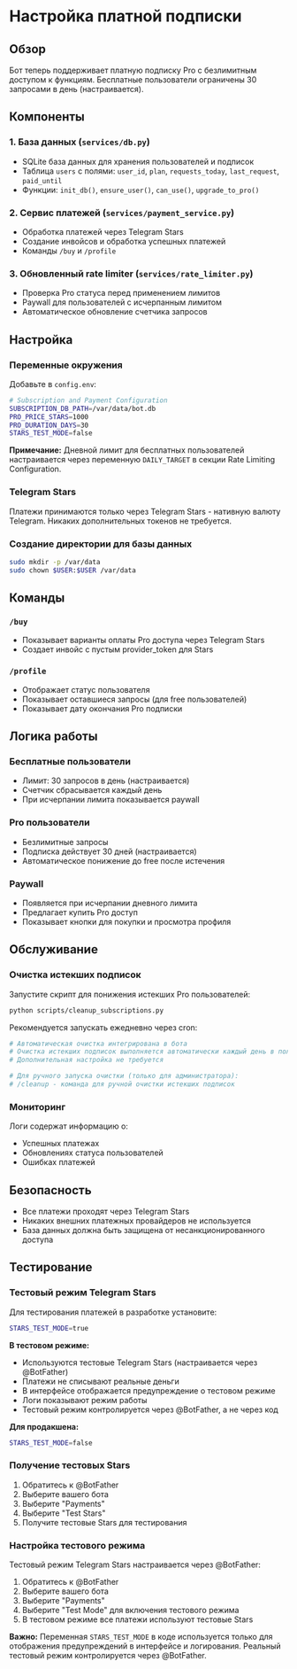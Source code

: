 # Настройка платной подписки

## Обзор

Бот теперь поддерживает платную подписку Pro с безлимитным доступом к функциям. Бесплатные пользователи ограничены 30 запросами в день (настраивается).

## Компоненты

### 1. База данных (`services/db.py`)
- SQLite база данных для хранения пользователей и подписок
- Таблица `users` с полями: `user_id`, `plan`, `requests_today`, `last_request`, `paid_until`
- Функции: `init_db()`, `ensure_user()`, `can_use()`, `upgrade_to_pro()`

### 2. Сервис платежей (`services/payment_service.py`)
- Обработка платежей через Telegram Stars
- Создание инвойсов и обработка успешных платежей
- Команды `/buy` и `/profile`

### 3. Обновленный rate limiter (`services/rate_limiter.py`)
- Проверка Pro статуса перед применением лимитов
- Paywall для пользователей с исчерпанным лимитом
- Автоматическое обновление счетчика запросов

## Настройка

### Переменные окружения

Добавьте в `config.env`:

```bash
# Subscription and Payment Configuration
SUBSCRIPTION_DB_PATH=/var/data/bot.db
PRO_PRICE_STARS=1000
PRO_DURATION_DAYS=30
STARS_TEST_MODE=false
```

**Примечание:** Дневной лимит для бесплатных пользователей настраивается через переменную `DAILY_TARGET` в секции Rate Limiting Configuration.

### Telegram Stars

Платежи принимаются только через Telegram Stars - нативную валюту Telegram. Никаких дополнительных токенов не требуется.

### Создание директории для базы данных

```bash
sudo mkdir -p /var/data
sudo chown $USER:$USER /var/data
```

## Команды

### `/buy`
- Показывает варианты оплаты Pro доступа через Telegram Stars
- Создает инвойс с пустым provider_token для Stars

### `/profile`
- Отображает статус пользователя
- Показывает оставшиеся запросы (для free пользователей)
- Показывает дату окончания Pro подписки

## Логика работы

### Бесплатные пользователи
- Лимит: 30 запросов в день (настраивается)
- Счетчик сбрасывается каждый день
- При исчерпании лимита показывается paywall

### Pro пользователи
- Безлимитные запросы
- Подписка действует 30 дней (настраивается)
- Автоматическое понижение до free после истечения

### Paywall
- Появляется при исчерпании дневного лимита
- Предлагает купить Pro доступ
- Показывает кнопки для покупки и просмотра профиля

## Обслуживание

### Очистка истекших подписок

Запустите скрипт для понижения истекших Pro пользователей:

```bash
python scripts/cleanup_subscriptions.py
```

Рекомендуется запускать ежедневно через cron:

```bash
# Автоматическая очистка интегрирована в бота
# Очистка истекших подписок выполняется автоматически каждый день в полночь UTC
# Дополнительная настройка не требуется

# Для ручного запуска очистки (только для администратора):
# /cleanup - команда для ручной очистки истекших подписок
```

### Мониторинг

Логи содержат информацию о:
- Успешных платежах
- Обновлениях статуса пользователей
- Ошибках платежей

## Безопасность

- Все платежи проходят через Telegram Stars
- Никаких внешних платежных провайдеров не используется
- База данных должна быть защищена от несанкционированного доступа

## Тестирование

### Тестовый режим Telegram Stars

Для тестирования платежей в разработке установите:

```bash
STARS_TEST_MODE=true
```

**В тестовом режиме:**
- Используются тестовые Telegram Stars (настраивается через @BotFather)
- Платежи не списывают реальные деньги
- В интерфейсе отображается предупреждение о тестовом режиме
- Логи показывают режим работы
- Тестовый режим контролируется через @BotFather, а не через код

**Для продакшена:**
```bash
STARS_TEST_MODE=false
```

### Получение тестовых Stars

1. Обратитесь к @BotFather
2. Выберите вашего бота
3. Выберите "Payments"
4. Выберите "Test Stars"
5. Получите тестовые Stars для тестирования

### Настройка тестового режима

Тестовый режим Telegram Stars настраивается через @BotFather:

1. Обратитесь к @BotFather
2. Выберите вашего бота
3. Выберите "Payments"
4. Выберите "Test Mode" для включения тестового режима
5. В тестовом режиме все платежи используют тестовые Stars

**Важно:** Переменная `STARS_TEST_MODE` в коде используется только для отображения предупреждений в интерфейсе и логирования. Реальный тестовый режим контролируется через @BotFather.
